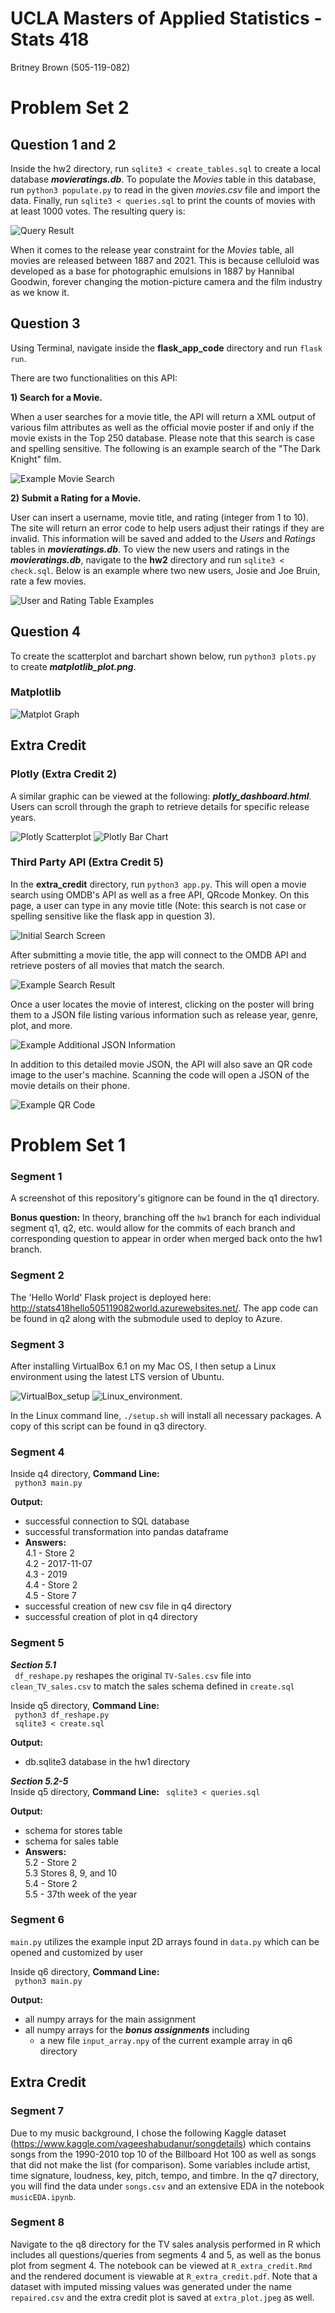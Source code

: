 # UCLA Masters of Applied Statistics - Stats 418

Britney Brown (505-119-082)

# Problem Set 2

## Question 1 and 2

Inside the hw2 directory, run ```sqlite3 < create_tables.sql``` to create a local database ***movieratings.db***. To populate the *Movies* table in this database, run ```python3 populate.py``` to read in the given *movies.csv* file and import the data. Finally, run ```sqlite3 < queries.sql``` to print the counts of movies with at least 1000 votes. The resulting query is:  

![](hw2/screenshots/query_result.png?raw=true "Query Result")

When it comes to the release year constraint for the *Movies* table, all movies are released between 1887 and 2021. This is because celluloid was developed as a base for photographic emulsions in 1887 by Hannibal Goodwin, forever changing the motion-picture camera and the film industry as we know it. 

## Question 3

Using Terminal, navigate inside the **flask_app_code** directory and run  ```flask run```. 

There are two functionalities on this API:  

**1) Search for a Movie.**  

When a user searches for a movie title, the API will return a XML output of various film attributes as well as the official movie poster if and only if the movie exists in the Top 250 database. Please note that this search is case and spelling sensitive. The following is an example search of the "The Dark Knight" film.
		
![](hw2/screenshots/TheDarkKnight.png?raw=true "Example Movie Search")

**2) Submit a Rating for a Movie.**   

User can insert a username, movie title, and rating (integer from 1 to 10). The site will return an error code to help users adjust their ratings if they are invalid. This information will be saved and added to the *Users* and *Ratings* tables in ***movieratings.db***. To view the new users and ratings in the ***movieratings.db***, navigate to the **hw2** directory and run ```sqlite3 < check.sql```. Below is an example where two new users, Josie and Joe Bruin, rate a few movies.  

![](hw2/screenshots/question3_ex_tables.png?raw=true "User and Rating Table Examples")


## Question 4 

To create the scatterplot and barchart shown below, run ```python3 plots.py``` to create ***matplotlib_plot.png***. 

### Matplotlib 
![](hw2/matplotlib_plot.png?raw=true "Matplot Graph")

## Extra Credit

### Plotly (Extra Credit 2)

A similar graphic can be viewed at the following: ***plotly_dashboard.html***. Users can scroll through the graph to retrieve details for specific release years.  

![](hw2/screenshots/scatterplot.png?raw=true "Plotly Scatterplot")
![](hw2/screenshots/barchart.png?raw=true "Plotly Bar Chart")

### Third Party API (Extra Credit 5)  

In the **extra_credit** directory, run ```python3 app.py```. This will open a movie search using OMDB's API as well as a free API, QRcode Monkey. On this page, a user can type in any movie title (Note: this search is not case or spelling sensitive like the flask app in question 3). 

![](hw2/screenshots/extra/search_screen.png?raw=true "Initial Search Screen")

After submitting a movie title, the app will connect to the OMDB API and retrieve posters of all movies that match the search.  

![](hw2/screenshots/extra/search_result.png?raw=true "Example Search Result")

Once a user locates the movie of interest, clicking on the poster will bring them to a JSON file listing various information such as release year, genre, plot, and more. 

![](hw2/screenshots/extra/json_info.png?raw=true "Example Additional JSON Information")

In addition to this detailed movie JSON, the API will also save an QR code image to the user's machine. Scanning the code will open a JSON of the movie details on their phone. 

![](hw2/sextra_credit/SearchResultQR.png?raw=true "Example QR Code")


# Problem Set 1

### Segment 1

A screenshot of this repository's gitignore can be found in the q1 directory. 

**Bonus question:** In theory, branching off the ```hw1``` branch for each individual segment q1, q2, etc. would allow for the commits of each branch and corresponding question to appear in order when merged back onto the hw1 branch.  

### Segment 2

The 'Hello World' Flask project is deployed here: http://stats418hello505119082world.azurewebsites.net/. The app code can be found in q2 along with the submodule used to deploy to Azure. 

### Segment 3

After installing VirtualBox 6.1 on my Mac OS, I then setup a Linux environment using the latest LTS version of Ubuntu. 

![](hw1/q3/VirtualBox_screenshot.png?raw=true "VirtualBox_setup")
![](hw1/q3/screenshot.png?raw=true "Linux_environment"). 

In the Linux command line, ```./setup.sh``` will install all necessary packages. A copy of this script can be found in q3 directory. 

### Segment 4

Inside q4 directory, **Command Line:**  
``` python3 main.py```

**Output:**
- successful connection to SQL database  
- successful transformation into pandas dataframe  
- **Answers:**  
4.1 - Store 2  
4.2 - 2017-11-07  
4.3 - 2019  
4.4 - Store 2  
4.5 - Store 7   
- successful creation of new csv file in q4 directory
- successful creation of plot in q4 directory

### Segment 5

***Section 5.1***  
``` df_reshape.py``` reshapes the original ```TV-Sales.csv``` file  into ``` clean_TV_sales.csv``` to match the sales schema defined in ```create.sql```

Inside q5 directory, **Command Line:**  
``` python3 df_reshape.py```  
``` sqlite3 < create.sql```

**Output:**
- db.sqlite3 database in the hw1 directory

***Section 5.2-5***  
Inside q5 directory, **Command Line:**
``` sqlite3 < queries.sql```

**Output:**
- schema for stores table
- schema for sales table
- **Answers:**  
5.2 - Store 2   
5.3 Stores 8, 9, and 10   
5.4 -  Store 2  
5.5 - 37th week of the year   

### Segment 6  

```main.py``` utilizes the example input 2D arrays found in ```data.py``` which can be opened and customized by user

Inside q6 directory, **Command Line:**  
``` python3 main.py```

**Output:**  
- all numpy arrays for the main assignment
- all numpy arrays for the ***bonus assignments*** including
  - a new file ```input_array.npy``` of the current example array in q6 directory

## Extra Credit

### Segment 7

Due to my music background, I chose the following Kaggle dataset (https://www.kaggle.com/vageeshabudanur/songdetails) which contains songs from the 1990-2010 top 10 of the Billboard Hot 100 as well as songs that did not make the list (for comparison). Some variables include artist, time signature, loudness, key, pitch, tempo, and timbre. In the q7 directory, you will find the data under ```songs.csv``` and an extensive EDA in the notebook ```musicEDA.ipynb```.

### Segment 8

Navigate to the q8 directory for the TV sales analysis performed in R which includes all questions/queries from segments 4 and 5, as well as the bonus plot from segment 4. The notebook can be viewed at ```R_extra_credit.Rmd``` and the rendered document is viewable at ```R_extra_credit.pdf```. Note that a dataset with imputed missing values was generated under the name ```repaired.csv``` and the extra credit plot is saved at ```extra_plot.jpeg``` as well.

